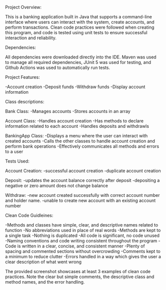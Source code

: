 Project Overview:

This is a banking application built in Java that supports a command-line interface where users can interact with the system, create accounts, and perform transactions. Clean code practices were followed when creating this program, and code is tested using unit tests to ensure successful interaction and reliability. 


Dependencies:

All dependencies were downloaded directly into the IDE. Maven was used to manage all required dependencies, JUnit 5 was used for testing, and Github Actions was used to automatically run tests.


Project Features:

-Account creation
-Deposit funds
-Withdraw funds
-Display account information


Class descriptions:

Bank Class:
-Manages accounts
-Stores accounts in an array

Account Class:
-Handles account creation
-Has methods to declare information related to each account
-Handles deposits and withdrawls

BankingApp Class:
-Displays a menu where the user can interact with created accounts
-Calls the other classes to handle account creation and perform bank operations 
-Effectively communicates all methods and errors to a user


Tests Used:

Account Creation:
-successful account creation
-duplicate account creation

Deposit:
-updates the account balance correctly after deposit
-depositing a negative or zero amount does not change balance

Withdraw:
-new account created successfully with correct account number and holder name.
-unable to create new account with an existing account number 


Clean Code Guidleines:

-Methods and classes have simple, clear, and descriptive names related to function
-No abbreviations used in place of real words
-Methods are kept to a single task
-Nothing is duplicated
-All code is significant, no code unused
-Naming conventions and code writing consistent throughout the program
-Code is written in a clear, concise, and consistent manner
-Plenty of spacing and commented sections without overcrowding
-Comments kept to a minimum to reduce clutter
-Errors handled in a way which gives the user a clear description of what went wrong

The provided screenshot showcases at least 3 examples of clean code practices. Note the clear but simple comments, the descriptive class and method names, and the error handling.
